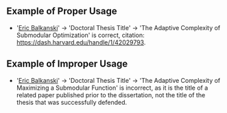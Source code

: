 ## Example of Proper Usage
* '[Eric Balkanski](https://golden.com/wiki/Eric_Balkanski-394V48V)' → 'Doctoral Thesis Title' → 'The Adaptive Complexity of Submodular Optimization' is correct, citation: https://dash.harvard.edu/handle/1/42029793.

## Example of Improper Usage
* '[Eric Balkanski](https://golden.com/wiki/Eric_Balkanski-394V48V)' → 'Doctoral Thesis Title' → 'The Adaptive Complexity of Maximizing a Submodular Function' is incorrect, as it is the title of a related paper published prior to the dissertation, not the title of the thesis that was successfully defended. 
